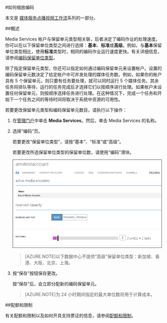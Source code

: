 <properties 
	pageTitle="如何缩放编码保留单元" 
	description="了解如何通过指定要为帐户设置的“按需流式处理保留单位”和“编码保留单位”数，缩放 Media Services 。" 
	services="media-services" 
	documentationCenter="" 
	authors="juliako" 
	manager="dwrede" 
	editor=""/>

<tags 
	ms.service="media-services" 
	ms.date="07/16/2015" 
	wacn.date="08/29/2015"/>


#如何缩放编码

本文是 [媒体服务点播视频工作流](/documentation/articles/media-services-video-on-demand-workflow)系列的一部分。

##概述

Media Services 帐户与保留单元类型相关联，后者决定了编码作业的处理速度。你可以在以下保留单位类型之间进行选择：**基本**、**标准**或**高级**。例如，与**基本**保留单位类型相比，使用**标准**类型时，相同的编码作业运行速度更快。有关详细信息，请参阅[编码保留单位类型](http://azure.microsoft.com/blog/author/milanga)。

除了指定保留单元类型，你还可以指定如何通过编码保留单元来设置帐户。设置的编码保留单元数决定了给定帐户中可并发处理的媒体任务数。例如，如果你的帐户具有 5 个保留单元，则只要有任务要处理，就可以同时运行 5 个媒体任务。其余任务将排队等待，运行的任务完成后才选择它们以按顺序进行处理。如果帐户未设置任何保留单元，则按顺序选择任务进行处理。在这种情况下，完成一个任务和开始下一个任务之间的等待时间将取决于系统中资源的可用性。

若要更改保留单元类型和编码保留单元数目，请执行以下操作：

1. 在[管理门户](https://manage.windowsazure.cn/)中单击 **Media Services**。然后，单击 Media Services 的名称。

2. 选择“编码”页。

	若要更改“保留单位类型”，请按“基本”、“标准”或“高级”。

	若要更改所选保留单位类型的保留单位数，请使用“编码”滑块。
	
	
	![“处理器”页](./media/media-services-portal-encoding-units/media-services-encoding-scale.png)

	  
	>[AZURE.NOTE]以下数据中心不提供“高级”保留单位类型：新加坡、香港、大阪、北京、上海。

3. 按“保存”按钮保存更改。

	按“保存”后，会立即分配新的编码保留单元。

	>[AZURE.NOTE]为 24 小时期间指定的最大单位数将用于计算成本。

##配额和限制

有关配额和限制以及如何开具支持票证的信息，请参阅[配额和限制](/documentation/articles/media-services-quotas-and-limitations)。

<!---HONumber=67-->